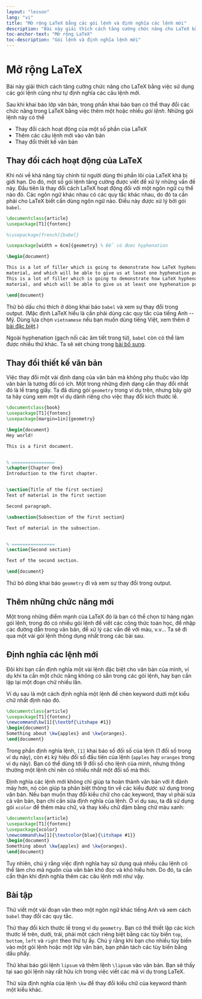 ```yaml
---
layout: "lesson"
lang: "vi"
title: "Mở rộng LaTeX bằng các gói lệnh và định nghĩa các lệnh mới"
description: "Bài này giải thích cách tăng cường chức năng cho LaTeX bằng việc sử dụng các gói lệnh cũng như tự định nghĩa các câu lệnh mới."
toc-anchor-text: "Mở rộng LaTeX"
toc-description: "Gói lệnh và định nghĩa lệnh mới"
---
```


# Mở rộng LaTeX

<span class="summary">Bài này giải thích cách tăng cường chức năng cho LaTeX
bằng việc sử dụng các gói lệnh cũng như tự định nghĩa các câu lệnh mới.</span>

Sau khi khai báo lớp văn bản, trong phần khai báo bạn có thể thay đổi các chức
năng trong LaTeX bằng việc thêm một hoặc nhiều *gói lệnh*. Những gói lệnh này
có thể

- Thay đổi cách hoạt động của một số phần của LaTeX
- Thêm các câu lệnh mới vào văn bản
- Thay đổi thiết kế văn bản

## Thay đổi cách hoạt động của LaTeX

Khi nói về khả năng tùy chỉnh từ người dùng thì phần lõi của LaTeX khá bị giới
hạn. Do đó, một số gói lệnh tăng cường được viết để xử lý những vấn đề này. Đầu
tiên là thay đổi cách LaTeX hoạt động đối với một ngôn ngữ cụ thể nào đó. Các
ngôn ngữ khác nhau có các quy tắc khác nhau, do đó ta cần phải cho LaTeX biết
cần dùng ngôn ngữ nào. Điều này được xử lý bởi gói `babel`.

```latex
\documentclass{article}
\usepackage[T1]{fontenc}

%\usepackage[french]{babel}

\usepackage[width = 6cm]{geometry} % Để có được hyphenation

\begin{document}

This is a lot of filler which is going to demonstrate how LaTeX hyphenates
material, and which will be able to give us at least one hyphenation point.
This is a lot of filler which is going to demonstrate how LaTeX hyphenates
material, and which will be able to give us at least one hyphenation point.

\end{document}
```

Thử bỏ dấu chú thích ở dòng khai báo `babel` và xem sự thay đổi trong output.
(Mặc định LaTeX hiểu là cần phải dùng các quy tắc của tiếng Anh -- Mỹ. Dùng
lựa chọn `vietnamese` nếu bạn muốn dùng tiếng Việt, xem thêm ở
[bài đặc biệt](language-01).)

Ngoài hyphenation (gạch nối các âm tiết trong từ), `babel` còn có thể làm được
nhiều thứ khác. Ta sẽ xét chúng trong [bài bổ sung](more-06).

## Thay đổi thiết kế văn bản

Việc thay đổi một vài định dạng của văn bản mà không phụ thuộc vào lớp văn bản
là tương đối có ích. Một trong những định dạng cần thay đổi nhất đó là lề trang
giấy. Ta đã dùng gói `geometry` trong ví dụ trên, nhưng bây giờ ta hãy cùng xem
một ví dụ dành riêng cho việc thay đổi kích thước lề.

```latex
\documentclass{book}
\usepackage[T1]{fontenc}
\usepackage[margin=1in]{geometry}

\begin{document}
Hey world!

This is a first document.


% ================
\chapter{Chapter One}
Introduction to the first chapter.


\section{Title of the first section}
Text of material in the first section

Second paragraph.

\subsection{Subsection of the first section}

Text of material in the subsection.


% ================
\section{Second section}

Text of the second section.

\end{document}
```

Thử bỏ dòng khai báo `geometry` đi và xem sự thay đổi trong output.

## Thêm những chức năng mới

Một trong những điểm mạnh của LaTeX đó là bạn có thể chọn từ hàng ngàn gói lệnh,
trong đó có nhiều gói lệnh để viết các công thức toán học, để nhập các đường
dẫn trong văn bản, để xử lý các vấn đề với màu, v.v... Ta sẽ đi qua một vài gói
lệnh thông dụng nhất trong các bài sau.

## Định nghĩa các lệnh mới

Đôi khi bạn cần định nghĩa một vài lệnh đặc biệt cho văn bản của mình, ví dụ khi
ta cần một chức năng không có sẵn trong các gói lệnh, hay bạn cần lặp lại một
đoạn chữ nhiều lần.

Ví dụ sau là một cách định nghĩa một lệnh để chèn keyword dưới một kiểu chữ nhất
định nào đó.

```latex
\documentclass{article}
\usepackage[T1]{fontenc}
\newcommand\kw[1]{\textbf{\itshape #1}}
\begin{document}
Something about \kw{apples} and \kw{oranges}.
\end{document}
```

Trong phần định nghĩa lệnh, `[1]` khai báo số đối số của lệnh (1 đối số trong ví
dụ này), còn `#1` ký hiệu đối số đầu tiên của lệnh (`apples` hay
`oranges` trong ví dụ này). Bạn có thể dùng tới 9 đối số cho lệnh của mình,
nhưng thông thường một lệnh chỉ nên có nhiều nhất một đối số mà thôi.

Định nghĩa các lệnh mới không chỉ giúp ta hoàn thành văn bản với ít đánh máy
hơn, nó còn giúp ta phân biệt thông tin về các kiểu được sử dụng trong văn bản.
Nếu bạn muốn thay đổi kiểu chữ cho các keyword, thay vì phải sửa cả văn bản, bạn
chỉ cần sửa định nghĩa của lệnh. Ở ví dụ sau, ta đã sử dụng gói `xcolor` để thêm
màu chữ, và thay kiểu chữ đậm bằng chữ màu xanh:

```latex
\documentclass{article}
\usepackage[T1]{fontenc}
\usepackage{xcolor}
\newcommand\kw[1]{\textcolor{blue}{\itshape #1}}
\begin{document}
Something about \kw{apples} and \kw{oranges}.
\end{document}
```

Tuy nhiên, chú ý rằng việc định nghĩa hay sử dụng quá nhiều câu lệnh có thể làm
cho mã nguồn của văn bản khó đọc và khó hiểu hơn. Do đó, ta cần cẩn thận khi
định nghĩa thêm các câu lệnh mới như vậy.

## Bài tập

Thử viết một vài đoạn văn theo một ngôn ngữ khác tiếng Anh và xem cách `babel`
thay đổi các quy tắc.

Thử thay đổi kích thước lề trong ví dụ `geometry`. Bạn có thể thiết lập các kích
thước lề trên, dưới, trái, phải một cách riêng biệt bằng các tùy biến `top`,
`bottom`, `left` và `right` theo thứ tự ấy. Chú ý rằng khi bạn cho nhiều tùy
biến vào một gói lệnh hoặc một lớp văn bản, bạn phân tách các tùy biến bằng dấu
phẩy.

Thử khai báo gói lệnh `lipsum` và thêm lệnh `\lipsum` vào văn bản. Bạn sẽ thấy
tại sao gói lệnh này rất hữu ích trong việc viết các mã ví dụ trong LaTeX.

Thử sửa định nghĩa của lệnh `\kw` để thay đổi kiểu chữ của keyword thành một
kiểu khác.
